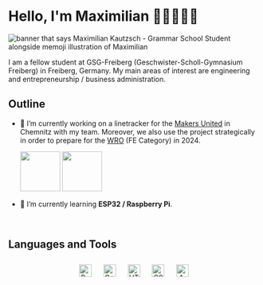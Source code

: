 # Hello, I'm Maximilian 👋🏼👨🏼‍💻
  
<img src = "https://github.com/MaximilianKautzsch/MaximilianKautzsch/blob/847dbdd0208c62a74e9e16405c6e84aba2ad1092/gh-header-image-cropped.png).png" alt = "banner that says Maximilian Kautzsch - Grammar School Student alongside memoji illustration of Maximilian">

I am a fellow student at GSG-Freiberg (Geschwister-Scholl-Gymnasium Freiberg) in Freiberg, Germany. My main areas of interest are engineering and entrepreneurship / business administration.  
  


## Outline


- 🔭 I’m currently working on a linetracker for the [Makers United](https://www.makers-united.de/) in Chemnitz with my team. Moreover, we also use the project strategically in order to prepare for the [WRO](https://www.worldrobotolympiad.de/) (FE Category) in 2024.
  
  <img src="https://chemnitz2025.de/wp-content/uploads/2022/06/makers_united_header_113364_orig.jpg" height ="80" width="auto" >
  <img src="https://g-h-s.de/images/unterricht/ag/robotic/wro/WRO2.png" height="80" width="auto" >


- 🌱 I’m currently learning **ESP32 / Raspberry Pi**.


<br/>  


## Languages and Tools  
<div align="center">  
<a href="https://www.python.org/" target="_blank"><img style="margin: 10px" src="https://profilinator.rishav.dev/skills-assets/python-original.svg" alt="Python" height="25" /></a>  
<a href="https://www.cplusplus.com/" target="_blank"><img style="margin: 10px" src="https://profilinator.rishav.dev/skills-assets/cplusplus-original.svg" alt="C++" height="25" /></a>  
<a href="https://en.wikipedia.org/wiki/HTML5" target="_blank"><img style="margin: 10px" src="https://profilinator.rishav.dev/skills-assets/html5-original-wordmark.svg" alt="HTML5" height="25" /></a>  
<a href="https://www.w3schools.com/css/" target="_blank"><img style="margin: 10px" src="https://profilinator.rishav.dev/skills-assets/css3-original-wordmark.svg" alt="CSS3" height="25" /></a>  
<a href="https://www.arduino.cc/" target="_blank"><img style="margin: 10px" src="https://profilinator.rishav.dev/skills-assets/arduino.png" alt="Arduino" height="25" /></a>  
</div>  
